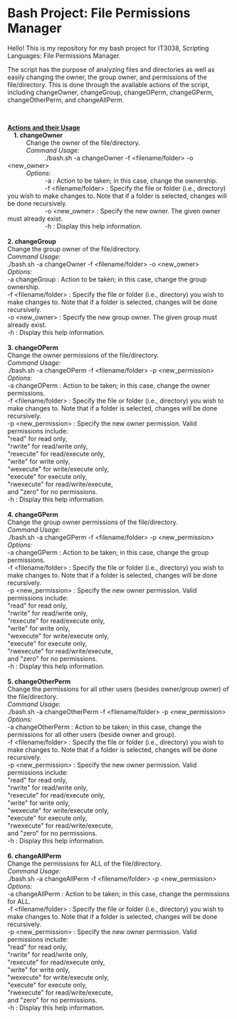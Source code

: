 # Bash Project: File Permissions Manager

Hello! This is my repository for my bash project for IT3038, Scripting Languages: File Permissions Manager.

The script has the purpose of analyzing files and directories as well as easily changing the owner, the group owner, and permissions of the file/directory. This is done through the available actions of the script, including changeOwner, changeGroup, changeOPerm, changeGPerm, changeOtherPerm, and changeAllPerm.

<br>

<ins>**Actions and their Usage**</ins>\
&emsp;**1. changeOwner**\
&emsp;&emsp;&emsp;Change the owner of the file/directory.\
&emsp;&emsp;&emsp;*Command Usage:*\
&emsp;&emsp;&emsp;&emsp;&emsp;&emsp;./bash.sh -a changeOwner -f <filename/folder> -o <new_owner>\
&emsp;&emsp;&emsp;*Options:*\
&emsp;&emsp;&emsp;&emsp;&emsp;&emsp;-a : Action to be taken; in this case, change the ownership.\
&emsp;&emsp;&emsp;&emsp;&emsp;&emsp;-f <filename/folder> : Specify the file or folder (i.e., directory) you wish to make changes to. Note that if a folder is selected, changes will be done recursively.\
&emsp;&emsp;&emsp;&emsp;&emsp;&emsp;-o <new_owner> : Specify the new owner. The given owner must already exist.\
&emsp;&emsp;&emsp;&emsp;&emsp;&emsp;-h : Display this help information.\
<br>
    **2. changeGroup**\
          Change the group owner of the file/directory.\
          *Command Usage:*\
              ./bash.sh -a changeOwner -f <filename/folder> -o <new_owner>\
          *Options:*\
              -a changeGroup : Action to be taken; in this case, change the group ownership.\
              -f <filename/folder> : Specify the file or folder (i.e., directory) you wish to make changes to. Note that if a folder is selected, changes will be done recursively.\
              -o <new_owner> : Specify the new group owner. The given group must already exist.\
              -h : Display this help information.\
<br>
    **3. changeOPerm**\
          Change the owner permissions of the file/directory.\
          *Command Usage:*\
              ./bash.sh -a changeOPerm -f <filename/folder> -p <new_permission>\
          *Options:*\
              -a changeOPerm : Action to be taken; in this case, change the owner permissions.\
              -f <filename/folder> : Specify the file or folder (i.e., directory) you wish to make changes to. Note that if a folder is selected, changes will be done recursively.\
              -p <new_permission> : Specify the new owner permission. Valid permissions include:\
                    "read" for read only,\
                    "rwrite" for read/write only,\
                    "rexecute" for read/execute only,\
                    "write" for write only,\
                    "wexecute" for write/execute only,\
                    "execute" for execute only,\
                    "rwexecute" for read/write/execute,\
                    and "zero" for no permissions.\
              -h : Display this help information.\
<br>
    **4. changeGPerm**\
          Change the group owner permissions of the file/directory.\
          *Command Usage:*\
              ./bash.sh -a changeGPerm -f <filename/folder> -p <new_permission>\
          *Options:*\
              -a changeGPerm : Action to be taken; in this case, change the group permissions.\
              -f <filename/folder> : Specify the file or folder (i.e., directory) you wish to make changes to. Note that if a folder is selected, changes will be done recursively.\
              -p <new_permission> : Specify the new owner permission. Valid permissions include:\
                    "read" for read only,\
                    "rwrite" for read/write only,\
                    "rexecute" for read/execute only,\
                    "write" for write only,\
                    "wexecute" for write/execute only,\
                    "execute" for execute only,\
                    "rwexecute" for read/write/execute,\
                    and "zero" for no permissions.\
              -h : Display this help information.\
<br>
    **5. changeOtherPerm**\
          Change the permissions for all other users (besides owner/group owner) of the file/directory.\
          *Command Usage:*\
              ./bash.sh -a changeOtherPerm -f <filename/folder> -p <new_permission>\
          *Options:*\
              -a changeOtherPerm : Action to be taken; in this case, change the permissions for all other users (beside owner and group).\
              -f <filename/folder> : Specify the file or folder (i.e., directory) you wish to make changes to. Note that if a folder is selected, changes will be done recursively.\
              -p <new_permission> : Specify the new owner permission. Valid permissions include:\
                    "read" for read only,\
                    "rwrite" for read/write only,\
                    "rexecute" for read/execute only,\
                    "write" for write only,\
                    "wexecute" for write/execute only,\
                    "execute" for execute only,\
                    "rwexecute" for read/write/execute,\
                    and "zero" for no permissions.\
              -h : Display this help information.\
<br>
    **6. changeAllPerm**\
          Change the permissions for ALL of the file/directory.\
          *Command Usage:*\
              ./bash.sh -a changeAllPerm -f <filename/folder> -p <new_permission>\
          *Options:*\
              -a changeAllPerm : Action to be taken; in this case, change the permissions for ALL.\
              -f <filename/folder> : Specify the file or folder (i.e., directory) you wish to make changes to. Note that if a folder is selected, changes will be done recursively.\
              -p <new_permission> : Specify the new owner permission. Valid permissions include:\
                    "read" for read only,\
                    "rwrite" for read/write only,\
                    "rexecute" for read/execute only,\
                    "write" for write only,\
                    "wexecute" for write/execute only,\
                    "execute" for execute only,\
                    "rwexecute" for read/write/execute,\
                    and "zero" for no permissions.\
              -h : Display this help information.

